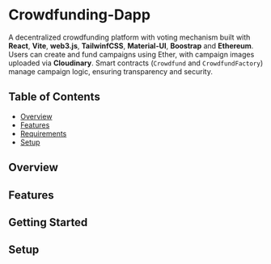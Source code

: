 # Crowdfunding-Dapp

A decentralized crowdfunding platform with voting mechanism built with **React**, **Vite**, **web3.js**, **TailwinfCSS**, **Material-UI**, **Boostrap** and **Ethereum**. Users can create and fund campaigns using Ether, with campaign images uploaded via **Cloudinary**. Smart contracts (`Crowdfund` and `CrowdfundFactory`) manage campaign logic, ensuring transparency and security.

## Table of Contents
- [Overview](#overview)
- [Features](#features)
- [Requirements](#requirements)
- [Setup](#setup)


## Overview


## Features


## Getting Started


## Setup